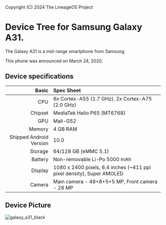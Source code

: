 Copyright (C) 2024 The LineageOS Project

Device Tree for Samsung Galaxy A31.
=========================================

The Galaxy A31 is a mid-range smartphone from Samsung.

This phone was announced on March 24, 2020.

## Device specifications

Basic   | Spec Sheet
-------:|:-------------------------
CPU     | 6x Cortex-A55 (1.7 GHz), 2x Cortex-A75 (2.0 GHz)
Chipset | MediaTek Helio P65 (MT6768)
GPU     | Mali-G52
Memory  | 4 GB RAM
Shipped Android Version | 10.0
Storage | 64/128 GB (eMMC 5.1)
Battery | Non-removable Li-Po 5000 mAh
Display | 1080 x 2400 pixels, 6.4 inches (~411 ppi pixel density), Super AMOLED
Camera  | Main camera - 48+8+5+5 MP, Front camera - 28 MP

## Device Picture
![galaxy_a31_black](https://github.com/Igorpetinik/android_device_samsung_a31/assets/148623401/e0c69831-9636-4c68-af63-1c89bbec7853)
